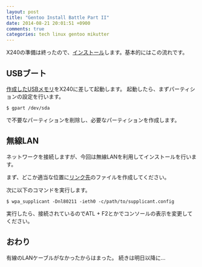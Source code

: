 ```yaml
---
layout: post
title: "Gentoo Install Battle Part II"
date: 2014-08-21 20:01:51 +0900
comments: true
categories: tech linux gentoo mikutter
---
```


X240の準備は終ったので、[インストール](http://wiki.gentoo.org/wiki/Quick_install_guide)します。基本的にはこの流れです。

## USBブート

[作成したUSBメモリ](/blog/2014/08/20/gentoo-install-battle-part-i/)をX240に差して起動します。
起動したら、まずパーティションの設定を行います。

```
$ gpart /dev/sda
```

で不要なパーティションを削除し、必要なパーティションを作成します。

## 無線LAN

ネットワークを接続しますが、今回は無線LANを利用してインストールを行います。

まず、どこか適当な位置に[リンク先](http://www.xmisao.com/2014/01/16/how-to-connect-wpa2-wireless-lan-using-wpa-supplicant.html)のファイルを作成してください。

次に以下のコマンドを実行します。

```
$ wpa_supplicant -Dnl80211 -ieth0 -c/path/to/supplicant.config
```

実行したら、接続されているのでATL + F2とかでコンソールの表示を変更してください。

## おわり

有線のLANケーブルがなかったからはまった。
続きは明日以降に…
